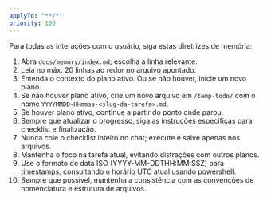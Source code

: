 ```yaml
---
applyTo: "**/*"
priority: 100
---
```

Para todas as interações com o usuário, siga estas diretrizes de memória:

1. Abra `docs/memory/index.md`; escolha a linha relevante.
2. Leia no máx. 20 linhas ao redor no arquivo apontado.
3. Entenda o contexto do plano ativo. Ou se não houver, inicie um novo plano.
4. Se não houver plano ativo, crie um novo arquivo em `/temp-todo/` com o nome `YYYYMMDD-HHmmss-<slug-da-tarefa>.md`.
5. Se houver plano ativo, continue a partir do ponto onde parou.
6. Sempre que atualizar o progresso, siga as instruções específicas para checklist e finalização.
7. Nunca cole o checklist inteiro no chat; execute e salve apenas nos arquivos.
8. Mantenha o foco na tarefa atual, evitando distrações com outros planos.
9. Use o formato de data ISO (YYYY-MM-DDTHH:MM:SSZ) para timestamps, consultando o horário UTC atual usando powershell.
10. Sempre que possível, mantenha a consistência com as convenções de nomenclatura e estrutura de arquivos.
